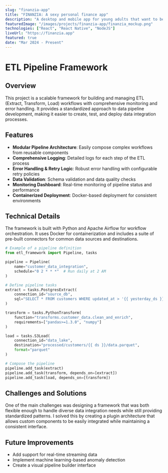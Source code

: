 ```yaml
---
slug: "finanzia-app"
title: "FINANZIA: A sexy personal finance app"
description: "A desktop and mobile app for young adults that want to become more responsible with their finances."
featuredImage: "/images/projects/finanzia-app/finanzia_mockup.png"
technologies: ["React", "React Native", "NodeJS"]
liveUrl: "https://finanzia.app"
featured: true
date: "Mar 2024 - Present"
---
```


# ETL Pipeline Framework

## Overview

This project is a scalable framework for building and managing ETL (Extract, Transform, Load) workflows with comprehensive monitoring and error handling. It provides a standardized approach to data pipeline development, making it easier to create, test, and deploy data integration processes.

## Features

- **Modular Pipeline Architecture**: Easily compose complex workflows from reusable components
- **Comprehensive Logging**: Detailed logs for each step of the ETL process
- **Error Handling & Retry Logic**: Robust error handling with configurable retry policies
- **Data Validation**: Schema validation and data quality checks
- **Monitoring Dashboard**: Real-time monitoring of pipeline status and performance
- **Containerized Deployment**: Docker-based deployment for consistent environments

## Technical Details

The framework is built with Python and Apache Airflow for workflow orchestration. It uses Docker for containerization and includes a suite of pre-built connectors for common data sources and destinations.

```python
# Example of a pipeline definition
from etl_framework import Pipeline, tasks

pipeline = Pipeline(
    name="customer_data_integration",
    schedule="0 2 * * *"  # Run daily at 2 AM
)

# Define pipeline tasks
extract = tasks.PostgresExtract(
    connection_id="source_db",
    sql="SELECT * FROM customers WHERE updated_at > '{{ yesterday_ds }}'"
)

transform = tasks.PythonTransform(
    function="transforms.customer_data.clean_and_enrich",
    requirements=["pandas>=1.3.0", "numpy"]
)

load = tasks.S3Load(
    connection_id="data_lake",
    destination="processed/customers/{{ ds }}/data.parquet",
    format="parquet"
)

# Compose the pipeline
pipeline.add_task(extract)
pipeline.add_task(transform, depends_on=[extract])
pipeline.add_task(load, depends_on=[transform])
```

## Challenges and Solutions

One of the main challenges was designing a framework that was both flexible enough to handle diverse data integration needs while still providing standardized patterns. I solved this by creating a plugin architecture that allows custom components to be easily integrated while maintaining a consistent interface.

## Future Improvements

- Add support for real-time streaming data
- Implement machine learning-based anomaly detection
- Create a visual pipeline builder interface
